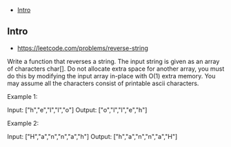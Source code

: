- [Intro](#intro)

## Intro

- https://leetcode.com/problems/reverse-string

Write a function that reverses a string. The input string is given as an array of characters char[].
Do not allocate extra space for another array, you must do this by modifying the input array in-place with O(1) extra memory.
You may assume all the characters consist of printable ascii characters.
 

Example 1:

Input: ["h","e","l","l","o"]
Output: ["o","l","l","e","h"]


Example 2:

Input: ["H","a","n","n","a","h"]
Output: ["h","a","n","n","a","H"]


